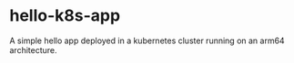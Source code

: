 # hello-k8s-app
A simple hello app deployed in a kubernetes cluster running on an arm64 architecture.
